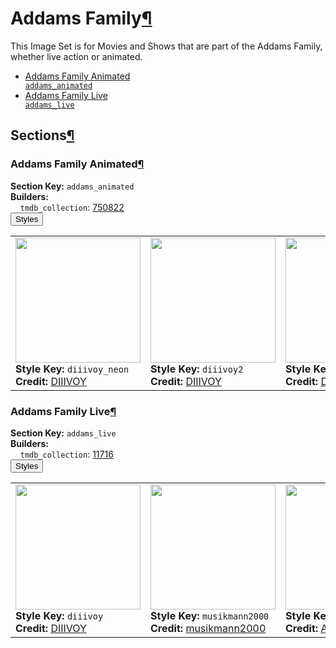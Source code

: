<h1 id="addams-family">Addams Family<a class="headerlink" href="#addams-family" title="Permalink to this heading">¶</a></h1>
This Image Set is for Movies and Shows that are part of the Addams Family, whether live action or animated.

<ul class="images-index-table">
  <li><a href="#addams-family-animated"><div class="images-inline-link">Addams Family Animated<br><code>addams_animated</code></div></a></li>
  <li><a href="#addams-family-live"><div class="images-inline-link">Addams Family Live<br><code>addams_live</code></div></a></li>
</ul>

<h2 id="sections">Sections<a class="headerlink" href="#sections" title="Permalink to this heading">¶</a></h2>
<h3 id="addams-family-animated">Addams Family Animated<a class="headerlink" href="#addams-family-animated" title="Permalink to this heading">¶</a></h3>
<strong>Section Key:</strong> <code>addams_animated</code>
<br><strong>Builders:</strong>
<br>
&nbsp;&nbsp;&nbsp;&nbsp;<code>tmdb_collection</code>: <a href="https://www.themoviedb.org/collection/750822" target="_blank" rel="noopener noreferrer">750822</a><br>
</ul>
<button class="image-accordion">Styles</button>
<div class="image-panel">
  <table class="image-table">
    <tr>
      <td>
        <div>
          <a href="https://theposterdb.com/set/169532" target="_blank" rel="noopener noreferrer"><img src="https://raw.githubusercontent.com/meisnate12/PMM-Image-Sets/master/addams_family/styles/addams_animated/diiivoy_neon.jpg" height="200"/></a><br>
          <strong>Style Key:</strong> <code>diiivoy_neon</code><br>
          <strong>Credit:</strong> <a href="https://theposterdb.com/set/169532" target="_blank" rel="noopener noreferrer">DIIIVOY</a><br>
        </div>
      </td>
      <td>
        <div>
          <a href="https://theposterdb.com/set/175944" target="_blank" rel="noopener noreferrer"><img src="https://raw.githubusercontent.com/meisnate12/PMM-Image-Sets/master/addams_family/styles/addams_animated/diiivoy2.jpg" height="200"/></a><br>
          <strong>Style Key:</strong> <code>diiivoy2</code><br>
          <strong>Credit:</strong> <a href="https://theposterdb.com/set/175944" target="_blank" rel="noopener noreferrer">DIIIVOY</a><br>
        </div>
      </td>
      <td>
        <div>
          <a href="https://theposterdb.com/set/34003" target="_blank" rel="noopener noreferrer"><img src="https://raw.githubusercontent.com/meisnate12/PMM-Image-Sets/master/addams_family/styles/addams_animated/diiivoy.jpg" height="200"/></a><br>
          <strong>Style Key:</strong> <code>diiivoy</code><br>
          <strong>Credit:</strong> <a href="https://theposterdb.com/set/34003" target="_blank" rel="noopener noreferrer">DIIIVOY</a><br>
        </div>
      </td>
      <td>
        <div>
          <a href="https://theposterdb.com/set/109023" target="_blank" rel="noopener noreferrer"><img src="https://raw.githubusercontent.com/meisnate12/PMM-Image-Sets/master/addams_family/styles/addams_animated/cmdrriker.jpg" height="200"/></a><br>
          <strong>Style Key:</strong> <code>cmdrriker</code><br>
          <strong>Credit:</strong> <a href="https://theposterdb.com/set/109023" target="_blank" rel="noopener noreferrer">CmdrRiker</a><br>
        </div>
      </td>
      <td>
        <div>
          <a href="https://theposterdb.com/set/98137" target="_blank" rel="noopener noreferrer"><img src="https://raw.githubusercontent.com/meisnate12/PMM-Image-Sets/master/addams_family/styles/addams_animated/musikmann2000.jpg" height="200"/></a><br>
          <strong>Style Key:</strong> <code>musikmann2000</code><br>
          <strong>Credit:</strong> <a href="https://theposterdb.com/set/98137" target="_blank" rel="noopener noreferrer">musikmann2000</a><br>
        </div>
      </td>
      <td>
        <div>
          <a href="https://theposterdb.com/set/73708" target="_blank" rel="noopener noreferrer"><img src="https://raw.githubusercontent.com/meisnate12/PMM-Image-Sets/master/addams_family/styles/addams_animated/aloha_alona.jpg" height="200"/></a><br>
          <strong>Style Key:</strong> <code>aloha_alona</code><br>
          <strong>Credit:</strong> <a href="https://theposterdb.com/set/73708" target="_blank" rel="noopener noreferrer">Aloha_Alona</a><br>
        </div>
      </td>
    </tr>
  </table>
</div>

<h3 id="addams-family-live">Addams Family Live<a class="headerlink" href="#addams-family-live" title="Permalink to this heading">¶</a></h3>
<strong>Section Key:</strong> <code>addams_live</code>
<br><strong>Builders:</strong>
<br>
&nbsp;&nbsp;&nbsp;&nbsp;<code>tmdb_collection</code>: <a href="https://www.themoviedb.org/collection/11716" target="_blank" rel="noopener noreferrer">11716</a><br>
</ul>
<button class="image-accordion">Styles</button>
<div class="image-panel">
  <table class="image-table">
    <tr>
      <td>
        <div>
          <a href="https://theposterdb.com/set/34003" target="_blank" rel="noopener noreferrer"><img src="https://raw.githubusercontent.com/meisnate12/PMM-Image-Sets/master/addams_family/styles/addams_live/diiivoy.jpg" height="200"/></a><br>
          <strong>Style Key:</strong> <code>diiivoy</code><br>
          <strong>Credit:</strong> <a href="https://theposterdb.com/set/34003" target="_blank" rel="noopener noreferrer">DIIIVOY</a><br>
        </div>
      </td>
      <td>
        <div>
          <a href="https://theposterdb.com/set/98137" target="_blank" rel="noopener noreferrer"><img src="https://raw.githubusercontent.com/meisnate12/PMM-Image-Sets/master/addams_family/styles/addams_live/musikmann2000.jpg" height="200"/></a><br>
          <strong>Style Key:</strong> <code>musikmann2000</code><br>
          <strong>Credit:</strong> <a href="https://theposterdb.com/set/98137" target="_blank" rel="noopener noreferrer">musikmann2000</a><br>
        </div>
      </td>
      <td>
        <div>
          <a href="https://theposterdb.com/set/73708" target="_blank" rel="noopener noreferrer"><img src="https://raw.githubusercontent.com/meisnate12/PMM-Image-Sets/master/addams_family/styles/addams_live/aloha_alona.jpg" height="200"/></a><br>
          <strong>Style Key:</strong> <code>aloha_alona</code><br>
          <strong>Credit:</strong> <a href="https://theposterdb.com/set/73708" target="_blank" rel="noopener noreferrer">Aloha_Alona</a><br>
        </div>
      </td>
    </tr>
  </table>
</div>

